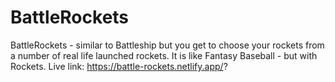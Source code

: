 # BattleRockets
BattleRockets - similar to Battleship but you get to choose your rockets 
from a number of real life launched rockets. It is like Fantasy Baseball - but with Rockets. 
Live link: https://battle-rockets.netlify.app/?

